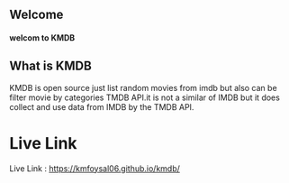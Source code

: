 <h2> Welcome </h2>
<h4>welcom to KMDB</h4>

<h2> What is KMDB</h2>
<p>KMDB is open source just list random movies from imdb but also can be filter movie by categories TMDB API.it is not a similar of IMDB but it does collect and use data from IMDB by the TMDB API.</p>

# Live Link
Live Link : https://kmfoysal06.github.io/kmdb/